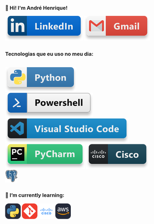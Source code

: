 ### 👋  Hi! I'm André Henrique!

<div style="display: flex; gap: 3px;">
  <a href="https://www.linkedin.com/in/andrew-henrique/">
    <img src="https://raw.githubusercontent.com/henrique-andre/-/main/linkedin1.svg" alt="LinkedIn">
  </a>
  <a href="mailto:andre.henrique261@gmail.com">
    <img src="https://raw.githubusercontent.com/henrique-andre/-/main/gmail1.svg" alt="Gmail">
  </a>
</div>


##
### Tecnologias que eu uso no meu dia:

<div style="display: inline_block"><br>
  <img alt="Andre-Py" height="" width="" src="https://raw.githubusercontent.com/henrique-andre/-/main/python.svg">
  <img alt="Andre-Powershell" height="" width="" src="https://raw.githubusercontent.com/henrique-andre/-/main/powershell.svg">
  <img alt="Andre-VisualStudio" height="" width="" src="https://raw.githubusercontent.com/henrique-andre/-/main/visualstudio_code.svg">
  <img alt="Andre-Pycharm" height="" width="" src="https://raw.githubusercontent.com/henrique-andre/-/main/jetbrains_pycharm.svg">
  <img alt="Andre-Cisco" height="" width="" src="https://raw.githubusercontent.com/henrique-andre/-/main/cisco.svg">
  <img alt="Andre-Cisco" height="40" width="40" src="https://raw.githubusercontent.com/devicons/devicon/master/icons/postgresql/postgresql-original.svg">
</div>

##
### 🌱 I’m currently learning:

<div style="display: inline_block">
    <img height="50" width="" src="https://raw.githubusercontent.com/tandpfun/skill-icons/main/icons/Python-Dark.svg">
    <img height="50" width="" src="https://raw.githubusercontent.com/tandpfun/skill-icons/main/icons/Git.svg">
    <img height="50" width="" src="https://raw.githubusercontent.com/henrique-andre/-/main/Cisco.svg">
    <img height="50" width="" src="https://raw.githubusercontent.com/tandpfun/skill-icons/main/icons/AWS-Dark.svg">
</div><br/>
